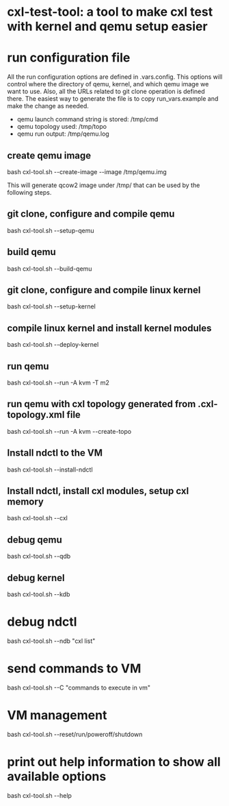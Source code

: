 # cxl-test-tool: a tool to make cxl test with kernel and qemu setup easier

# run configuration file
All the run configuration options are defined in .vars.config. This options will control where the directory of qemu, kernel, and which qemu image we want to use.
Also, all the URLs related to git clone operation is defined there.
The easiest way to generate the file is to copy run_vars.example and make the change as needed.

* qemu launch command string is stored: /tmp/cmd
* qemu topology used: /tmp/topo
* qemu run output: /tmp/qemu.log

## create qemu image
bash cxl-tool.sh --create-image --image /tmp/qemu.img

This will generate qcow2 image under /tmp/ that can be used by the following steps.

## git clone, configure and compile qemu
bash cxl-tool.sh --setup-qemu

## build qemu
bash cxl-tool.sh --build-qemu

## git clone, configure and compile linux kernel
bash cxl-tool.sh --setup-kernel

## compile linux kernel and install kernel modules
bash cxl-tool.sh --deploy-kernel

## run qemu
bash cxl-tool.sh --run -A kvm -T m2 

## run qemu with cxl topology generated from .cxl-topology.xml file
bash cxl-tool.sh --run -A kvm --create-topo

## Install ndctl to the VM
bash cxl-tool.sh --install-ndctl

## Install ndctl, install cxl modules, setup cxl memory
bash cxl-tool.sh --cxl

## debug qemu
bash cxl-tool.sh --qdb

## debug kernel
bash cxl-tool.sh --kdb

# debug ndctl
bash cxl-tool.sh --ndb "cxl list"

# send commands to VM
bash cxl-tool.sh --C "commands to execute in vm"

# VM management
bash cxl-tool.sh --reset/run/poweroff/shutdown

# print out help information to show all available options
bash cxl-tool.sh --help

